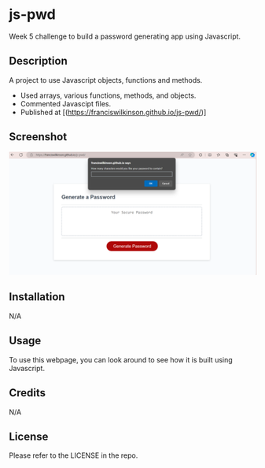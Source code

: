 # js-pwd
Week 5 challenge to build a password generating app using Javascript.

## Description

A project to use Javascript objects, functions and methods.

- Used arrays, various functions, methods, and objects.
- Commented Javascipt files.
- Published at [(https://franciswilkinson.github.io/js-pwd/)]

## Screenshot

![js-pwd](https://github.com/franciswilkinson/js-pwd/blob/main/images/Screenshot.png "js-pwd")

## Installation

N/A

## Usage

To use this webpage, you can look around to see how it is built using Javascript.

## Credits

N/A

## License

Please refer to the LICENSE in the repo.